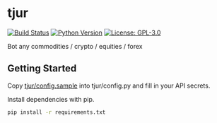 # tjur
[![Build Status](https://travis-ci.org/80-am/tjur.svg?branch=master)](https://travis-ci.org/80-am/tjur)
[![Python Version](https://img.shields.io/badge/python-%3E%3D%203.6-blue)](https://www.python.org/)
[![License: GPL-3.0](https://img.shields.io/github/license/80-am/kreepr)](https://opensource.org/licenses/GPL-3.0)

Bot any commodities / crypto / equities / forex

## Getting Started
Copy [tjur/config.sample](tjur/config.sample) into tjur/config.py and fill in your API secrets.

Install dependencies with pip.
```bash
pip install -r requirements.txt
```

